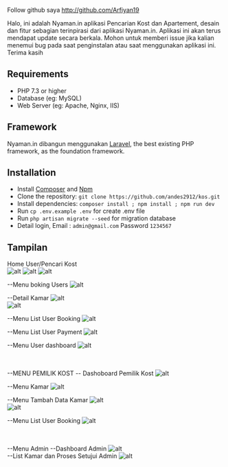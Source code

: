 Follow github saya 
http://github.com/Arfiyan19

<p>Halo, ini adalah Nyaman.in aplikasi Pencarian Kost dan Apartement, desain dan fitur sebagian terinpirasi dari aplikasi Nyaman.in.  Aplikasi ini akan terus mendapat update secara berkala.
 Mohon untuk memberi issue jika kalian menemui bug pada saat penginstalan atau saat menggunakan aplikasi ini. Terima kasih <br/>
    
## Requirements

* PHP 7.3 or higher
* Database (eg: MySQL)
* Web Server (eg: Apache, Nginx, IIS)
    
## Framework

Nyaman.in dibangun menggunakan [Laravel](http://laravel.com), the best existing PHP framework, as the foundation framework.

## Installation

* Install [Composer](https://getcomposer.org/download) and [Npm](https://nodejs.org/en/download)
* Clone the repository: `git clone https://github.com/andes2912/kos.git`
* Install dependencies: `composer install ; npm install ; npm run dev`
* Run `cp .env.example .env` for create .env file
* Run `php artisan migrate --seed` for migration database
* Detail login, Email : `admin@gmail.com` Password `1234567`

## Tampilan 
Home User/Pencari Kost <br>
![alt](galeri/pencar%20kost/1-home.png)
![alt](galeri/pencar%20kost/2-home.png)
![alt](galeri/pencar%20kost/3-home.png) <br>

--Menu boking Users
![alt](galeri/pencar%20kost/4-kamar%20list.png)  <br>

--Detail Kamar 
![alt](galeri/pencar%20kost/5-detal%20kamar-1.png)<br>
![alt](galeri/pencar%20kost/6-detail%20kamar%202.png)<br>

--Menu List User Booking
![alt](galeri/pencar%20kost/7-user%20booking.png)<br>

--Menu List User Payment
![alt](galeri/pencar%20kost/8-user%20payment.png)<br>

--Menu User dashboard
![alt](galeri/pencar%20kost/9-dashboard.png)<br><br><br>

--MENU PEMILIK KOST
-- Dashoboard Pemilik Kost
![alt](galeri/pemilik%20kost/1-dasboard.png) <br>

--Menu Kamar
![alt](galeri/pemilik%20kost/2-data%20kamar.png)  <br>

--Menu Tambah Data Kamar
![alt](galeri/pemilik%20kost/3-tambah%20kost.png)<br>
![alt](galeri/pemilik%20kost/4-tambah%20kost%202.png)<br>

--Menu List User Booking
![alt](galeri/pemilik%20kost/5-booking%20kost.png)<br><br><br>

--Menu Admin
--Dashboard Admin
![alt](galeri/admin/dasboard.png)<br>
--List Kamar dan Proses Setujui Admin
![alt](galeri/admin/list-kamar-proses%20setujui.png)